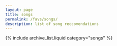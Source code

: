 ```yaml
---
layout: page
title: songs
permalink: /favs/songs/
description: list of song reccomendations
---
```


{% include archive_list.liquid category="songs" %}
